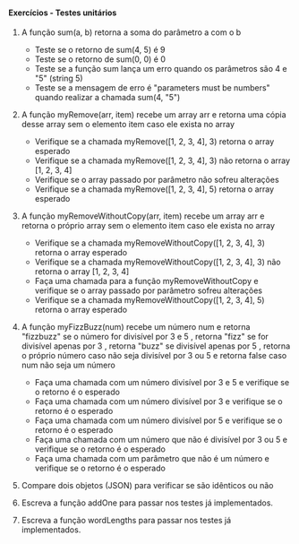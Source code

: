 #### Exercícios - Testes unitários

1. A função sum(a, b) retorna a soma do parâmetro a com o b
    - Teste se o retorno de sum(4, 5) é 9
    - Teste se o retorno de sum(0, 0) é 0
    - Teste se a função sum lança um erro quando os parâmetros são 4 e "5" (string 5)
    - Teste se a mensagem de erro é "parameters must be numbers" quando realizar a chamada sum(4, "5")

2. A função myRemove(arr, item) recebe um array arr e retorna uma cópia desse array sem o elemento item caso ele exista no array
    - Verifique se a chamada myRemove([1, 2, 3, 4], 3) retorna o array esperado
    - Verifique se a chamada myRemove([1, 2, 3, 4], 3) não retorna o array [1, 2, 3, 4]
    - Verifique se o array passado por parâmetro não sofreu alterações
    - Verifique se a chamada myRemove([1, 2, 3, 4], 5) retorna o array esperado

3. A função myRemoveWithoutCopy(arr, item) recebe um array arr e retorna o próprio array sem o elemento item caso ele exista no array
    - Verifique se a chamada myRemoveWithoutCopy([1, 2, 3, 4], 3) retorna o array esperado
    - Verifique se a chamada myRemoveWithoutCopy([1, 2, 3, 4], 3) não retorna o array [1, 2, 3, 4]
    - Faça uma chamada para a função myRemoveWithoutCopy e verifique se o array passado por parâmetro sofreu alterações
    - Verifique se a chamada myRemoveWithoutCopy([1, 2, 3, 4], 5) retorna o array esperado

4. A função myFizzBuzz(num) recebe um número num e retorna "fizzbuzz" se o número for divisível por 3 e 5 , retorna "fizz" se for divisível apenas por 3 , retorna "buzz" se divisível apenas por 5 , retorna o próprio número caso não seja divisível por 3 ou 5 e retorna false caso num não seja um número
    - Faça uma chamada com um número divisível por 3 e 5 e verifique se o retorno é o esperado
    - Faça uma chamada com um número divisível por 3 e verifique se o retorno é o esperado
    - Faça uma chamada com um número divisível por 5 e verifique se o retorno é o esperado
    - Faça uma chamada com um número que não é divisível por 3 ou 5 e verifique se o retorno é o esperado
    - Faça uma chamada com um parâmetro que não é um número e verifique se o retorno é o esperado

5. Compare dois objetos (JSON) para verificar se são idênticos ou não

6. Escreva a função addOne para passar nos testes já implementados.
 
7. Escreva a função wordLengths para passar nos testes já implementados.
